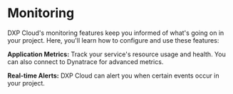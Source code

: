 # Monitoring

DXP Cloud's monitoring features keep you informed of what's going on in your
project. Here, you'll learn how to configure and use these features:

**Application Metrics:** Track your service's resource usage and health. You can
also connect to Dynatrace for advanced metrics.

**Real-time Alerts:** DXP Cloud can alert you when certain events occur in your
project.
